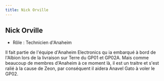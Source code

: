 ```yaml
---
title: Nick Orville
---
```


Nick Orville
------------


- Rôle : Technicien d'Anaheim


Il fait partie de l'équipe d'Anaheim Electronics qu ia embarqué à bord de l'Albion lors de la livraison sur Terre du GP01 et GP02A. Mais comme beaucoup de membres d'Anaheim à ce moment là, il est un traitre et s'est ralié à la cause de Zeon, par conséquent il aidera Anavel Gato à voler le GP02.

